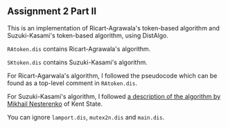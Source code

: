 Assignment 2 Part II
--------------------
This is an implementation of Ricart-Agrawala's token-based algorithm and Suzuki-Kasami's token-based algorithm, using DistAlgo.

`RAtoken.dis` contains Ricart-Agrawala's algorithm.

`SKtoken.dis` contains Suzuki-Kasami's algorithm.

For Ricart-Agarwala's algorithm, I followed the pseudocode which can be found as a top-level comment in `RAtoken.dis`.

For Suzuki-Kasami's algorithm, I followed [a description of the algorithm by Mikhail Nesterenko](http://vega.cs.kent.edu/~mikhail/classes/aos.f01/l17tokenDMX.pdf) of Kent State.

You can ignore `lamport.dis`, `mutex2n.dis` and `main.dis`.
